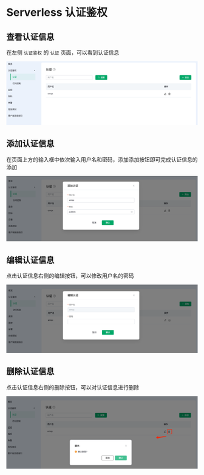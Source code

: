 # Serverless 认证鉴权


## 查看认证信息

在左侧 `认证鉴权` 的 `认证` 页面，可以看到认证信息

![auth](./_assets/auth_serverless.png)

## 添加认证信息

在页面上方的输入框中依次输入用户名和密码，添加添加按钮即可完成认证信息的添加

![add_auth](./_assets/add_auth_serverless.png)


## 编辑认证信息

点击认证信息右侧的编辑按钮，可以修改用户名的密码

![edit_auth](./_assets/edit_auth_serverless.png)

## 删除认证信息

点击认证信息右侧的删除按钮，可以对认证信息进行删除

![delete_auth](./_assets/delete_auth_serverless.png)

